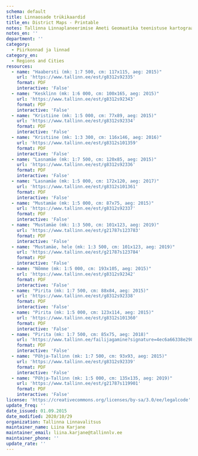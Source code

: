 ```yaml
---
schema: default
title: Linnaosade trükikaardid
title_en: District Maps - Printable
notes: Tallinna Linnaplaneerimise Ameti Geomaatika teenistuse kartograafid on valmistanud linnosade kaarte. Need on allolevates suurustes ja mõõtkavades ning digitaalselt pdf-ina allalaetavad (failid on suuremahulised). Failide kasutamisel palume kindlasti viidata autorile Tallinna Linnaplaneerimise Amet. Linnaplaneerimise kodulehelt on need kättesaadavad <a href=https://www.tallinn.ee/est/ehitus/Linnaosade-trukikaardid>siit</a>.
notes_en: ''
department: ''
category:
  - Piirkonnad ja linnad
category_en:
  - Regions and Cities
resources:
  - name: "Haabersti (mk: 1:7 500, cm: 117x115, aeg: 2015)"
    url: 'https://www.tallinn.ee/est/g8312s92335'
    format: PDF
    interactive: 'False'
  - name: "Kesklinn (mk: 1:6 000, cm: 100x165, aeg: 2015)"
    url: 'https://www.tallinn.ee/est/g8312s92343'
    format: PDF
    interactive: 'False'
  - name: "Kristiine (mk: 1:5 000, cm: 77x89, aeg: 2015)"
    url: 'https://www.tallinn.ee/est/g8312s92334'
    format: PDF
    interactive: 'False'
  - name: "Kristiine (mk: 1:3 300, cm: 116x146, aeg: 2016)"
    url: 'https://www.tallinn.ee/est/g8312s101359'
    format: PDF
    interactive: 'False'
  - name: "Lasnamäe (mk: 1:7 500, cm: 120x85, aeg: 2015)"
    url: 'https://www.tallinn.ee/est/g8312s92336'
    format: PDF
    interactive: 'False'
  - name: "Lasnamäe (mk: 1:5 000, cm: 172x120, aeg: 2017)"
    url: 'https://www.tallinn.ee/est/g8312s101361'
    format: PDF
    interactive: 'False'
  - name: "Mustamäe (mk: 1:5 000, cm: 87x75, aeg: 2015)"
    url: 'https://www.tallinn.ee/est/g8312s92337'
    format: PDF
    interactive: 'False'
  - name: "Mustamäe (mk: 1:3 500, cm: 101x123, aeg: 2019)"
    url: 'https://www.tallinn.ee/est/g21787s123783'
    format: PDF
    interactive: 'False'
  - name: "Mustamäe, hele (mk: 1:3 500, cm: 101x123, aeg: 2019)"
    url: 'https://www.tallinn.ee/est/g21787s123784'
    format: PDF
    interactive: 'False'
  - name: "Nõmme (mk: 1:5 000, cm: 193x105, aeg: 2015)"
    url: 'https://www.tallinn.ee/est/g8312s92342'
    format: PDF
    interactive: 'False'
  - name: "Pirita (mk: 1:7 500, cm: 88x84, aeg: 2015)"
    url: 'https://www.tallinn.ee/est/g8312s92338'
    format: PDF
    interactive: 'False'
  - name: "Pirita (mk: 1:5 000, cm: 123x114, aeg: 2015)"
    url: 'https://www.tallinn.ee/est/g8312s101360'
    format: PDF
    interactive: 'False'
  - name: "Pirita (mk: 1:7 500, cm: 85x75, aeg: 2018)"
    url: 'https://www.tallinn.ee/failijagamine?signature=4ec6a66338e298b7775c163023e0c5fd'
    format: PDF
    interactive: 'False'
  - name: "Põhja-Tallinn (mk: 1:7 500, cm: 93x93, aeg: 2015)"
    url: 'https://www.tallinn.ee/est/g8312s92339'
    format: PDF
    interactive: 'False'
  - name: "Põhja-Tallinn (mk: 1:5 000, cm: 135x135, aeg: 2019)"
    url: 'https://www.tallinn.ee/est/g21787s119901'
    format: PDF
    interactive: 'False'
license: 'https://creativecommons.org/licenses/by-sa/3.0/ee/legalcode'
update_freq: ''
date_issued: 01.09.2015
date_modified: 2020/10/29
organization: Tallinna Linnavalitsus
maintainer_name: Liina Karjane
maintainer_email: liina.karjane@tallinnlv.ee
maintainer_phone: ''
update_rate: ''
---
```

